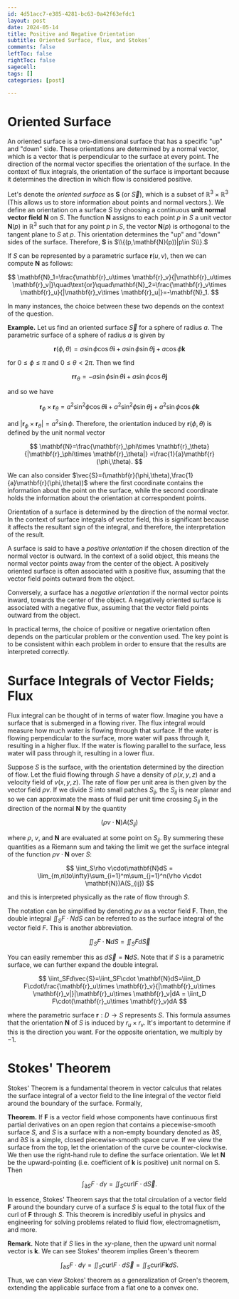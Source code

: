 ```yaml
---
id: 4d51acc7-e385-4281-bc63-0a42f63efdc1
layout: post
date: 2024-05-14
title: Positive and Negative Orientation
subtitle: Oriented Surface, flux, and Stokes’
comments: false
leftToc: false
rightToc: false
sagecell: 
tags: []
categories: [post]

---
```


# Oriented Surface


An oriented surface is a two-dimensional surface that has a specific "up" and "down" side. These orientations are determined by a normal vector, which is a vector that is perpendicular to the surface at every point. The direction of the normal vector specifies the orientation of the surface. In the context of flux integrals, the orientation of the surface is important because it determines the direction in which flow is considered positive.


Let's denote the _oriented surface_ as $\mathbf{S}$ (or $\vec{S}$), which is a subset of $\mathbb{R}^3\times\mathbb{R}^3$ (This allows us to store information about points and normal vectors.). We define an orientation on a surface $S$ by choosing a continuous **unit normal vector field** $\mathbf{N}$ on $S$. The function $\mathbf{N}$ assigns to each point $p$ in $S$ a unit vector $\mathbf{N}(p)$ in $\mathbb{R}^3$ such that for any point $p$ in $S$, the vector $\mathbf{N}(p)$ is orthogonal to the tangent plane to $S$ at $p$. This orientation determines the "up" and "down" sides of the surface. Therefore, $\mathbf{S}$ is $\\{(p,\mathbf{N}(p))|p\in S\\}.$


If $S$ can be represented by a parametric surface $\mathbf{r}(u,v)$, then we can compute $\mathbf N$ as follows:


$$
\mathbf{N}_1=\frac{\mathbf{r}_u\times \mathbf{r}_v}{|\mathbf{r}_u\times \mathbf{r}_v|}\quad\text{or}\quad\mathbf{N}_2=\frac{\mathbf{r}_v\times \mathbf{r}_u}{|\mathbf{r}_v\times \mathbf{r}_u|}=-\mathbf{N}_1.
$$


In many instances, the choice between these two depends on the context of the question.


**Example.** Let us find an oriented surface $\vec{S}$ for a sphere of radius $a$. The parametric surface of a sphere of radius $a$ is given by


$$
\mathbf{r}(\phi,\theta)=a\sin\phi\cos\theta\mathbf{i}+a\sin\phi\sin\theta\mathbf{j}+a\cos\phi\mathbf{k}
$$


for $0\leq\phi\leq \pi$ and $0\leq\theta<2\pi$. Then we find


$$
\mathbf{r}\mathbf{r}_\theta = -a\sin\phi\sin\theta\mathbf{i}+a\sin\phi\cos\theta\mathbf{j}
$$


and so we have


$$
\mathbf{r}_\phi\times\mathbf{r}_\theta=a^2\sin^2\phi\cos\theta\mathbf{i}+a^2\sin^2\phi\sin\theta\mathbf{j}+a^2\sin\phi\cos\phi\mathbf{k}
$$


and $|\mathbf{r}_\phi\times\mathbf{r}_\theta|=a^2\sin\phi$. Therefore, the orientation induced by $\mathbf{r}(\phi,\theta)$ is defined by the unit normal vector


$$
\mathbf{N}=\frac{\mathbf{r}_\phi\times \mathbf{r}_\theta}{|\mathbf{r}_\phi\times \mathbf{r}_\theta|} =\frac{1}{a}\mathbf{r}(\phi,\theta).
$$


We can also consider $\vec{S}=(\mathbf{r}(\phi,\theta),\frac{1}{a}\mathbf{r}(\phi,\theta))$ where the first coordinate contains the information about the point on the surface, while the second coordinate holds the information about the orientation at correspondent points.


Orientation of a surface is determined by the direction of the normal vector. In the context of surface integrals of vector field, this is significant because it affects the resultant sign of the integral, and therefore, the interpretation of the result.


A surface is said to have a _positive orientation_ if the chosen direction of the normal vector is outward. In the context of a solid object, this means the normal vector points away from the center of the object. A positively oriented surface is often associated with a positive flux, assuming that the vector field points outward from the object.


Conversely, a surface has a _negative orientation_ if the normal vector points inward, towards the center of the object. A negatively oriented surface is associated with a negative flux, assuming that the vector field points outward from the object.


In practical terms, the choice of positive or negative orientation often depends on the particular problem or the convention used. The key point is to be consistent within each problem in order to ensure that the results are interpreted correctly.


# Surface Integrals of Vector Fields; Flux


Flux integral can be thought of in terms of water flow. Imagine you have a surface that is submerged in a flowing river. The flux integral would measure how much water is flowing through that surface. If the water is flowing perpendicular to the surface, more water will pass through it, resulting in a higher flux. If the water is flowing parallel to the surface, less water will pass through it, resulting in a lower flux. 


Suppose $S$ is the surface, with the orientation determined by the direction of flow. Let the fluid flowing through $S$ have a density of $\rho(x,y,z)$ and a velocity field of $v(x,y,z)$. The rate of flow per unit area is then given by the vector field $\rho v$.
If we divide $S$ into small patches $S_{ij}$, the $S_{ij}$ is near planar and so we can approximate the mass of fluid per unit time crossing $S_{ij}$ in the direction of the normal $\mathbf{N}$ by the quantity


$$
(\rho v\cdot\mathbf{N})A(S_{ij})
$$


where $\rho$, $v$, and $\mathbf{N}$ are evaluated at some point on $S_{ij}$. By summering these quantities as a Riemann sum and taking the limit we get the surface integral of the function $\rho v\cdot \mathbf{N}$ over $S:$


$$
\iint_S\rho v\cdot\mathbf{N}dS = \lim_{m,n\to\infty}\sum_{i=1}^m\sum_{j=1}^n(\rho v\cdot \mathbf{N})A(S_{ij})
$$


and this is interpreted physically as the rate of flow through $S$.


The notation can be simplified by denoting $\rho v$ as a vector field $\mathbf{F}$. Then, the double integral $\iint_S F\cdot NdS$ can be referred to as the surface integral of the vector field $F$. This is another abbreviation.


$$
\iint_SF\cdot \mathbf{N}dS=\iint_SFd\vec{S}
$$


You can easily remember this as $d\vec{S}=\mathbf{N}dS$. Note that if $S$ is a parametric surface, we can further expand the double integral.


$$
\iint_SFd\vec{S}=\iint_SF\cdot \mathbf{N}dS=\iint_D F\cdot\frac{\mathbf{r}_u\times \mathbf{r}_v}{|\mathbf{r}_u\times \mathbf{r}_v|}|\mathbf{r}_u\times \mathbf{r}_v|dA = \iint_D F\cdot(\mathbf{r}_u\times \mathbf{r}_v)dA
$$


where the parametric surface $\mathbf{r}:D\to S$ represents $S$. This formula assumes that the orientation $\mathbf{N}$ of $S$ is induced by $r_u\times r_v$.  It's important to determine if this is the direction you want. For the opposite orientation, we multiply by $-1$.


# Stokes' Theorem


Stokes' Theorem is a fundamental theorem in vector calculus that relates the surface integral of a vector field to the line integral of the vector field around the boundary of the surface. Formally, 


**Theorem.** If $\mathbf{F}$ is a vector field whose components have continuous first partial derivatives on an open region that contains a piecewise-smooth surface $S$, and $S$ is a surface with a non-empty boundary denoted as $\partial S$, and $\partial S$ is a simple, closed piecewise-smooth space curve. If we view the surface from the top, let the orientation of the curve be counter-clockwise. We then use the right-hand rule to define the surface orientation. We let $\mathbf{N}$ be the upward-pointing (i.e. coefficient of $\mathbf{k}$ is positive) unit normal on S. Then


$$
\int_{\partial S}F\cdot d\gamma =\iint_S\text{curl} F\cdot d\vec{S}.
$$


In essence, Stokes' Theorem says that the total circulation of a vector field $\mathbf{F}$ around the boundary curve of a surface $S$ is equal to the total flux of the curl of $\mathbf{F}$ through $S$. This theorem is incredibly useful in physics and engineering for solving problems related to fluid flow, electromagnetism, and more.


**Remark.** Note that if $S$ lies in the $xy$-plane, then the upward unit normal vector is $\mathbf{k}$. We can see Stokes' theorem implies Green's theorem


$$
\int_{\partial S}F\cdot d\gamma=\iint_S\text{curl}F\cdot d\vec{S} =\iint_S\text{curl}F\mathbf{k}dS.
$$


Thus, we can view Stokes' theorem as a generalization of Green's theorem, extending the applicable surface from a flat one to a convex one.

